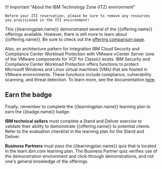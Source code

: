 !!! Important "About the IBM Technology Zone (ITZ) environment"

    Before your ITZ reservation, please be sure to remove any resources you provisioned in the ITZ environment!


This {{learningplan.name}} demonstrated several of the {{offering.name}} offerings available. However, there is still more to learn about {{offering.name}}. Be sure to check out the <a href="https://cloud.ibm.com/vmware/compare_offerings" target="_blank">offering comparison page</a>.

Also, an architecture pattern for integration IBM Cloud Security and Compliance Center Workload Protection with VMware vCenter Server (one of the VMware components for VCF for Classic) exists. IBM Security and Compliance Center Workload Protection offers functions to protect Microsoft Windows and Linux virtual machines (VMs) that are hosted in VMware environments. These functions include compliance, vulnerability scanning, and threat detection. To learn more, see the documentation <a href="https://cloud.ibm.com/docs/vmwaresolutions?topic=vmwaresolutions-arch-pattern-sccwpp" target="_blank">here</a>.

## Earn the badge
Finally, remember to complete the {{learningplan.name}} learning plan to earn the {{badge.name}} badge.

**IBM technical sellers** must complete a Stand and Deliver exercise to validate their ability to demonstrate {{offering.name}} to potential clients. Refer to the evaluation checklist in the learning plan for the Stand and Deliver.

**Business Partners** must pass the {{learningplan.name}} quiz that is located in the learn.ibm.com learning plan. The Business Partner quiz verifies use of the demonstration environment and click-through demonstrations, and not one's general knowledge of the offerings.

